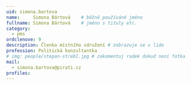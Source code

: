 ```yaml
---
uid: simona.bartova
name:     Simona Bártová  	# běžně používáné jméno
fullname: Simona Bártová  	# jméno s tituly etc.
category:
  - pms
ordclenove: 9
description: Členka místního sdružení # zobrazuje se v lide
profession: Politická konzultantka
# img: people/stepan-strebl.jpg # zakomentuj radek dokud není fotka
mail:
  - simona.bartova@pirati.cz
profiles:
---
```

